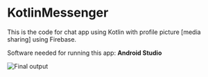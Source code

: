 # KotlinMessenger

This is the code for chat app using Kotlin with profile picture [media sharing] using Firebase.

Software needed for running this app: **Android Studio**


![Final output](https://github.com/skampala1/KotlinMessengerProfilePic/blob/master/Screen%20Shot%202020-01-19%20at%2012.45.42%20PM.jpg)
